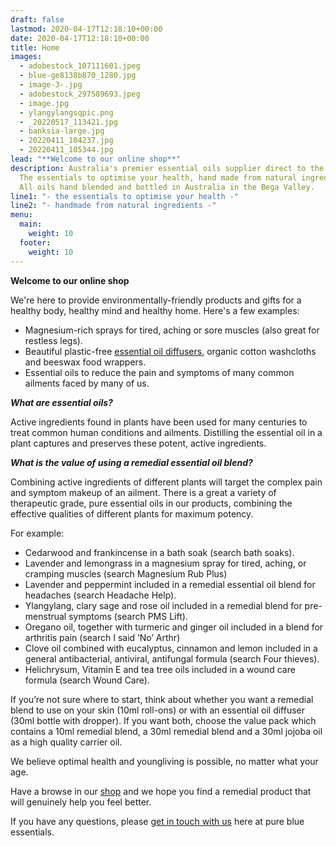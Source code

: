 ```yaml
---
draft: false
lastmod: 2020-04-17T12:18:10+00:00
date: 2020-04-17T12:18:10+00:00
title: Home
images:
  - adobestock_107111601.jpeg
  - blue-ge8138b870_1280.jpg
  - image-3-.jpg
  - adobestock_297589693.jpeg
  - image.jpg
  - ylangylangsqpic.png
  - _20220517_113421.jpg
  - banksia-large.jpg
  - 20220411_104237.jpg
  - 20220411_105344.jpg
lead: "**Welcome to our online shop**"
description: Australia's premier essential oils supplier direct to the public.
  The essentials to optimise your health, hand made from natural ingredients.
  All oils hand blended and bottled in Australia in the Bega Valley.
line1: "- the essentials to optimise your health -"
line2: "- handmade from natural ingredients -"
menu:
  main:
    weight: 10
  footer:
    weight: 10
---
```

**Welcome to our online shop**

We're here to provide environmentally-friendly products and gifts for a healthy body, healthy mind and healthy home.  Here's a few examples:

* M﻿agnesium-rich sprays for tired, aching or sore muscles (also great for restless legs).
* Beautiful p﻿lastic-free [essential oil diffusers](/bansma01), organic cotton washcloths and beeswax food wrappers.  
* Essential oils to reduce the pain and symptoms of many common ailments faced by many of us. 



***What are essential oils?***

Active ingredients found in plants have been used for many centuries to treat common human conditions and ailments. Distilling the essential oil in a plant captures and preserves these potent, active ingredients.

***What is the value of using a remedial essential oil blend?***

Combining active ingredients of different plants will target the complex pain and symptom makeup of an ailment. There is a great a variety of therapeutic grade, pure essential oils in our products, combining the effective qualities of different plants for maximum potency.

For example:

* Cedarwood and frankincense in a bath soak (search bath soaks).
* Lavender and lemongrass in a magnesium spray for tired, aching, or cramping muscles (search Magnesium Rub Plus)
* Lavender and peppermint included in a remedial essential oil blend for headaches (search Headache Help).
* Ylangylang, clary sage and rose oil included in a remedial blend for pre-menstrual symptoms (search PMS Lift).
* Oregano oil, together with turmeric and ginger oil included in a blend for arthritis pain (search I said ‘No’ Arthr)
* Clove oil combined with eucalyptus, cinnamon and lemon included in a general antibacterial, antiviral, antifungal formula (search Four thieves).
* Helichrysum, Vitamin E and tea tree oils included in a wound care formula (search Wound Care).

If you’re not sure where to start, think about whether you want a remedial blend to use on your skin (10ml roll-ons) or with an essential oil diffuser (30ml bottle with dropper). If you want both, choose the value pack which contains a 10ml remedial blend, a 30ml remedial blend and a 30ml jojoba oil as a high quality carrier oil. 

We believe optimal health and youngliving is possible, no matter what your age.

Have a browse in our [shop](/shop) and we hope you find a remedial product that will genuinely help you feel better.

If you have any questions, please [get in touch with us](/contact) here at pure blue essentials.